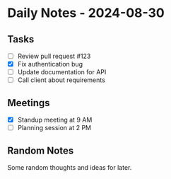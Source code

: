 # Daily Notes - 2024-08-30

## Tasks
- [ ] Review pull request #123
- [x] Fix authentication bug
- [ ] Update documentation for API
- [ ] Call client about requirements

## Meetings
- [x] Standup meeting at 9 AM
- [ ] Planning session at 2 PM

## Random Notes
Some random thoughts and ideas for later.